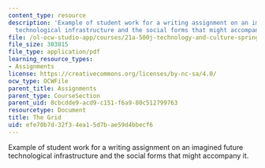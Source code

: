 ```yaml
---
content_type: resource
description: 'Example of student work for a writing assignment on an imagined future
  technological infrastructure and the social forms that might accompany it. '
file: /ol-ocw-studio-app/courses/21a-500j-technology-and-culture-spring-2014/efe70b7d32f34ea15d7bae59d4bbecf6_MIT21A_500JS14_the_grid.pdf
file_size: 303815
file_type: application/pdf
learning_resource_types:
- Assignments
license: https://creativecommons.org/licenses/by-nc-sa/4.0/
ocw_type: OCWFile
parent_title: Assignments
parent_type: CourseSection
parent_uid: 8cbcdde9-acd9-c151-f6a9-80c512799763
resourcetype: Document
title: The Grid
uid: efe70b7d-32f3-4ea1-5d7b-ae59d4bbecf6
---
```

Example of student work for a writing assignment on an imagined future technological infrastructure and the social forms that might accompany it. 